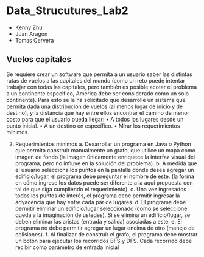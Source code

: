 # Data_Strucutures_Lab2
- Kenny Zhu
- Juan Aragon
- Tomas Cervera
## Vuelos capitales
Se requiere crear un software que permita a un usuario saber las distintas rutas de vuelos a
las capitales del mundo (como un reto puede intentar trabajar con todas las capitales, pero
también es posible acotar el problema a un continente especifico, América debe ser
considerado como un solo continente). Para esto se le ha solicitado que desarrolle un sistema
que permita dada una distribución de vuelos (al menos lugar de inicio y de destino), y la
distancia que hay entre ellos encontrar el camino de menor costo para que el usuario pueda
llegar:
• A todos los lugares desde un punto inicial.
• A un destino en específico.
• Mirar los requerimientos mínimos.


2. Requerimientos mínimos
a. Desarrollar un programa en Java o Python que permita construir manualmente
un grafo, que utilice un mapa como imagen de fondo (la imagen únicamente
enriquece la interfaz visual del programa, pero no influye en la solución del
problema).
b. A medida que el usuario selecciona los puntos en la pantalla donde desea
agregar un edificio/lugar, el programa debe preguntar el nombre de este. (la
forma en cómo ingrese los datos puede ser diferente a la aquí propuesta con
tal de que siga cumpliendo el requerimiento).
c. Una vez ingresados todos los puntos de interés, el programa debe permitir
ingresar la adyacencia que hay entre cada par de lugares.
d. El programa debe permitir eliminar un edificio/lugar seleccionado (como se
seleccione queda a la imaginación de ustedes). Si se elimina un edificio/lugar,
se deben eliminar las aristas (entrada y salida) asociadas a este.
e. El programa no debe permitir agregar un lugar encima de otro (manejo de
colisiones).
f. Al finalizar de construir el grafo, el programa debe mostrar un botón para
ejecutar los recorridos BFS y DFS. Cada recorrido debe recibir como
parámetro de entrada inicial